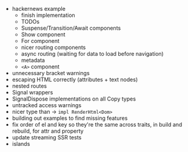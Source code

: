 - hackernews example
  - finish implementation
  - TODOs
  - Suspense/Transition/Await components
  - Show component
  - For component
  - nicer routing components
  - async routing (waiting for data to load before navigation)
  - metadata
  - `<A>` component
- unnecessary bracket warnings
- escaping HTML correctly (attributes + text nodes)
- nested routes
- Signal wrappers
- SignalDispose implementations on all Copy types
- untracked access warnings
- nicer type than -> `impl RenderHtml<Dom>`
- building out examples to find missing features
- fix order of el and key so they're the same across traits, in build and rebuild, for attr and property
- update streaming SSR tests
- islands
